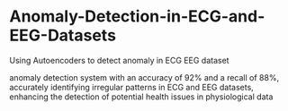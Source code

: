# Anomaly-Detection-in-ECG-and-EEG-Datasets
Using Autoencoders to detect anomaly in ECG EEG dataset

anomaly detection system with an accuracy of 92% and a recall of 88%, accurately identifying irregular patterns in ECG and EEG datasets, enhancing the detection of potential health issues in physiological data
